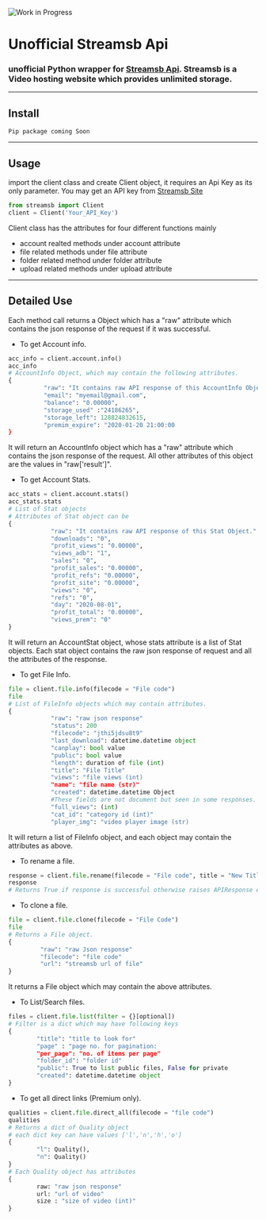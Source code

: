 ![Work in Progress](https://i.ibb.co/bHB3crc/banner.png)
# Unofficial Streamsb Api
### unofficial Python wrapper for [Streamsb Api](https://support.streamsb.com/docs). Streamsb is a Video hosting website which provides unlimited storage.
---
## Install
```
Pip package coming Soon
```

---
## Usage
import the client class and create Client object, it requires an Api Key as its only parameter.
You may get an API key from [Streamsb Site](https://streamsb.com/?op=my_account)
```python
from streamsb import Client
client = Client('Your_API_Key')
```
Client class has the attributes for four different functions mainly
- account realted methods under account attribute
- file related methods under file attribute
- folder related method under folder attribute
- upload related methods under upload attribute
---
## Detailed Use
Each method call returns a Object which has a "raw" attribute which contains the json response of the request if it was successful.
- To get Account info.
```python
acc_info = client.account.info()
acc_info
# AccountInfo Object, which may contain the following attributes.
{
          "raw": "It contains raw API response of this AccountInfo Object."
          "email": "myemail@gmail.com",
          "balance": "0.00000",
          "storage_used" :"24186265",
          "storage_left": 128824832615,
          "premim_expire": "2020-01-20 21:00:00
}
```
It will return an AccountInfo object which has a "raw" attribute which contains the json response of the request.
All other attributes of this object are the values in "raw['result']".
- To get Account Stats.
```python
acc_stats = client.account.stats()
acc_stats.stats
# List of Stat objects
# Attributes of Stat object can be
{
            "raw": "It contains raw API response of this Stat Object."
            "downloads": "0",
            "profit_views": "0.00000",
            "views_adb": "1",
            "sales": "0",
            "profit_sales": "0.00000",
            "profit_refs": "0.00000",
            "profit_site": "0.00000",
            "views": "0",
            "refs": "0",
            "day": "2020-08-01",
            "profit_total": "0.00000",
            "views_prem": "0"
}
```
It will return an AccountStat object, whose stats attribute is a list of Stat objects.
Each stat object contains the raw json response of request and all the attributes of the response.
- To get File Info.
```python
file = client.file.info(filecode = "File code")
file
# List of FileInfo objects which may contain attributes.
{
            "raw": "raw json response"
            "status": 200
            "filecode": "jthi5jdsu8t9" 
            "last_download": datetime.datetime object
            "canplay": bool value
            "public": bool value
            "length": duration of file (int)
            "title": "File Title"
            "views": "file views (int)
            "name": "file name (str)"
            "created": datetime.datetime Object
            #These fields are not document but seen in some responses.
            "full_views": (int)
            "cat_id": "category id (int)"
            "player_img": "video player image (str)
```
It will return a list of FileInfo object, and each object may contain the attributes as above.
- To rename a file.
```python
response = client.file.rename(filecode = "File code", title = "New Title", name = "New name" [optional])
response 
# Returns True if response is successful otherwise raises APIResponse error. 
```
- To clone a file.
```python
file = client.file.clone(filecode = "File Code")
file
# Returns a File object.
{
         "raw": "raw Json response"
         "filecode": "file code"
         "url": "streamsb url of file"
}
```
It returns a File object which may contain the above attributes.
- To List/Search files.
```python
files = client.file.list(filter = {}[optional])
# Filter is a dict which may have following keys
{
        "title": "title to look for"
        "page" : "page no. for pagination:
        "per_page": "no. of items per page"
        "folder_id": "folder id"
        "public": True to list public files, False for private
        "created": datetime.datetime object
}
```
- To get all direct links (Premium only).
```python
qualities = client.file.direct_all(filecode = "file code")
qualities
# Returns a dict of Quality object
# each dict key can have values ['l','n','h','o']
{
        "l": Quality(),
        "n": Quality()
}
# Each Quality object has attributes
{
        raw: "raw json response"
        url: "url of video"
        size : "size of video (int)"
}
```
